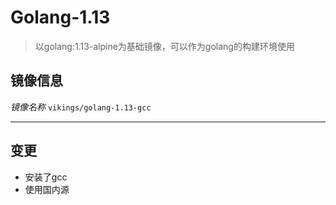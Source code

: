 # Golang-1.13
> 以golang:1.13-alpine为基础镜像，可以作为golang的构建环境使用

## 镜像信息
*镜像名称* `vikings/golang-1.13-gcc`

***

## 变更
+ 安装了gcc
+ 使用国内源